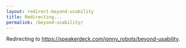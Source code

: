 ```yaml
---
layout: redirect-beyond-usability
title: Redirecting...
permalink: /beyond-usability/
---
```


Redirecting to <a href="https://speakerdeck.com/jonny_robots/beyond-usability">https://speakerdeck.com/jonny_robots/beyond-usability</a>.